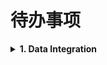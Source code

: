 # 待办事项

<b><details><summary>1. Data Integration</summary></b>
  
  [字节跳动ETL - bitsail](https://github.com/bytedance/bitsail)
  
  [基于DataX深度改造ETL - Addax](https://github.com/wgzhao/Addax)

</details>
